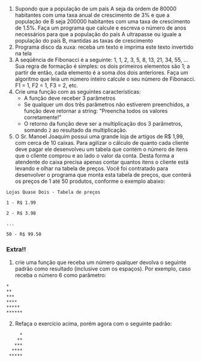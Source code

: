 1. Supondo que a população de um país A seja da ordem de 80000 habitantes com uma taxa anual de crescimento de 3% e que a população de B seja 200000 habitantes com uma taxa de crescimento de 1.5%. Faça um programa que calcule e escreva o número de anos necessários para que a população do país A ultrapasse ou iguale a população do país B, mantidas as taxas de crescimento
1. Programa disco da xuxa: receba um texto e imprima este texto invertido na tela
1. A seqüência de Fibonacci é a seguinte: 1, 1, 2, 3, 5, 8, 13, 21, 34, 55, ... Sua regra de formação é simples: os dois primeiros elementos são 1; a partir de então, cada elemento é a soma dos dois anteriores. Faça um algoritmo que leia um número inteiro calcule o seu número de Fibonacci. F1 = 1, F2 = 1, F3 = 2, etc.
1. Crie uma função com as seguintes características:
   - A função deve receber 3 parâmetros
   - Se qualquer um dos três parâmetros não estiverem preenchidos, a função deve retornar a string: "Preencha todos os valores corretamente!"
   - O retorno da função deve ser a multiplicação dos 3 parâmetros, somando `2` ao resultado da multiplicação.
1. O Sr. Manoel Joaquim possui uma grande loja de artigos de R\$ 1,99, com cerca de 10 caixas. Para agilizar o cálculo de quanto cada cliente deve pagar ele desenvolveu um tabela que contém o número de itens que o cliente comprou e ao lado o valor da conta. Desta forma a atendente do caixa precisa apenas contar quantos itens o cliente está levando e olhar na tabela de preços. Você foi contratado para desenvolver o programa que monta esta tabela de preços, que conterá os preços de 1 até 50 produtos, conforme o exemplo abaixo:

```
Lojas Quase Dois - Tabela de preços

1 - R$ 1.99

2 - R$ 3.98

...

50 - R$ 99.50
```

### Extra!!

1. crie uma função que receba um número qualquer devolva o seguinte padrão como resultado (inclusive com os espaços). Por exemplo, caso receba o número 6 como parâmetro:

```
*
**
***
****
*****
******
```

2. Refaça o exercício acima, porém agora com o seguinte padrão:

```
     *
    **
   ***
  ****
 *****
```
